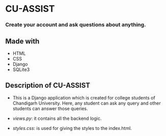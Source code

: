 # CU-ASSIST

### Create your account and ask questions about anything.

## Made with 
- HTML
- CSS
- Django
- SQLite3

## Description of CU-ASSIST

- This is a Django application which is created for college students of Chandigarh University. Here, any student can ask any query and other students can answer those queries.

- *views.py*: it contains all the backend logic.

- *styles.css*: is used for giving the styles to the index.html.


